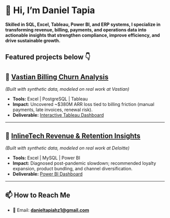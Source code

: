 # 👋 Hi, I’m Daniel Tapia  
 
**Skilled in SQL, Excel, Tableau, Power BI, and ERP systems, I specialize in transforming revenue, billing, payments, and operations data into actionable insights that strengthen compliance, improve efficiency, and drive sustainable growth.**

Featured projects below 👇  
---

## 🔹 [Vastian Billing Churn Analysis](https://github.com/dantapia17/Vastian-Billing-Churn-Analysis)  
*(Built with synthetic data, modeled on real work at Vastian)*  
- **Tools:** Excel | PostgreSQL | Tableau  
- **Impact:** Uncovered ~$380M ARR loss tied to billing friction (manual payments, late invoices, renewal risk). 
- **Deliverable:** [Interactive Tableau Dashboard](https://public.tableau.com/views/SaaSBillingChurnDashboard/Dashboard1?:language=en-US&:sid=&:redirect=auth&:display_count=n&:origin=viz_share_link)

---

## 🔹 [InlineTech Revenue & Retention Insights](https://github.com/dantapia17/InlineTech-Revenue-Retention-Insights)  
*(Built with synthetic data, modeled on real work at Deloitte)*  
- **Tools:** Excel | MySQL | Power BI  
- **Impact:** Diagnosed post-pandemic slowdown; recommended loyalty expansion, product bundling, and channel diversification.  
- **Deliverable:** [Power BI Dashboard](https://github.com/dantapia17/InlineTech-Revenue-Retention-Insights/blob/main/dashboard)  

---

## 📫 How to Reach Me  
- 📧 Email: **danieltapiahz1@gmail.com**  
